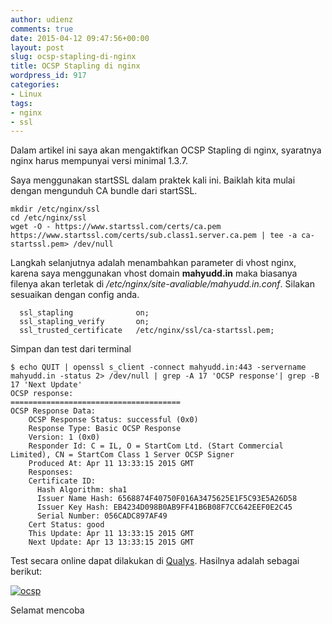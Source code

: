 ```yaml
---
author: udienz
comments: true
date: 2015-04-12 09:47:56+00:00
layout: post
slug: ocsp-stapling-di-nginx
title: OCSP Stapling di nginx
wordpress_id: 917
categories:
- Linux
tags:
- nginx
- ssl
---
```


Dalam artikel ini saya akan mengaktifkan OCSP Stapling di nginx, syaratnya nginx harus mempunyai versi minimal 1.3.7.

Saya menggunakan startSSL dalam praktek kali ini. Baiklah kita mulai dengan mengunduh CA bundle dari startSSL.

```
mkdir /etc/nginx/ssl
cd /etc/nginx/ssl
wget -O - https://www.startssl.com/certs/ca.pem https://www.startssl.com/certs/sub.class1.server.ca.pem | tee -a ca-startssl.pem> /dev/null
```
Langkah selanjutnya adalah menambahkan parameter di vhost nginx, karena saya menggunakan vhost domain **mahyudd.in** maka biasanya filenya akan terletak di _/etc/nginx/site-avaliable/mahyudd.in.conf_. Silakan sesuaikan dengan config anda.

```
  ssl_stapling              on;
  ssl_stapling_verify       on;
  ssl_trusted_certificate   /etc/nginx/ssl/ca-startssl.pem;
```

Simpan dan test dari terminal

```
$ echo QUIT | openssl s_client -connect mahyudd.in:443 -servername mahyudd.in -status 2> /dev/null | grep -A 17 'OCSP response'| grep -B 17 'Next Update'
OCSP response:
======================================
OCSP Response Data:
    OCSP Response Status: successful (0x0)
    Response Type: Basic OCSP Response
    Version: 1 (0x0)
    Responder Id: C = IL, O = StartCom Ltd. (Start Commercial Limited), CN = StartCom Class 1 Server OCSP Signer
    Produced At: Apr 11 13:33:15 2015 GMT
    Responses:
    Certificate ID:
      Hash Algorithm: sha1
      Issuer Name Hash: 6568874F40750F016A3475625E1F5C93E5A26D58
      Issuer Key Hash: EB4234D098B0AB9FF41B6B08F7CC642EEF0E2C45
      Serial Number: 056CADC897AF49
    Cert Status: good
    This Update: Apr 11 13:33:15 2015 GMT
    Next Update: Apr 13 13:33:15 2015 GMT
```

Test secara online dapat dilakukan di [Qualys](https://www.ssllabs.com/ssltest/analyze.html?d=mahyudd.in&s=202.154.22.5). Hasilnya adalah sebagai berikut:

[![ocsp](https://udienz.github.io/images/ocsp.png)](https://udienz.github.io/images/ocsp.png)



Selamat mencoba
